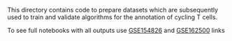 This directory contains code to prepare datasets which are subsequently used to train and validate algorithms for the annotation of cycling T cells.


To see full notebooks with all outputs use [GSE154826](https://colab.research.google.com/drive/1LJonv1mS6x669-1pbkUtm8g0pT0UCBTP#scrollTo=d596243a-a87e-4d02-aac2-37b45e56baa0) and [GSE162500](https://colab.research.google.com/drive/1HHTElRy1M-RjgtHQ86Ea1P51TlRc_49u) links
